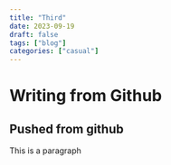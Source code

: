 ```yaml
---
title: "Third"
date: 2023-09-19
draft: false
tags: ["blog"]
categories: ["casual"]
---
```


# Writing from Github

## Pushed from github

This is a paragraph
